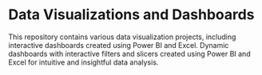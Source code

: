 # Data Visualizations and Dashboards

This repository contains various data visualization projects, including interactive dashboards created using Power BI and Excel.
Dynamic dashboards with interactive filters and slicers created using Power BI and Excel for intuitive and insightful data analysis.

